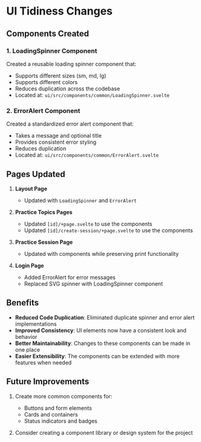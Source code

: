 # UI Tidiness Changes

## Components Created

### 1. LoadingSpinner Component
Created a reusable loading spinner component that:
- Supports different sizes (sm, md, lg)
- Supports different colors
- Reduces duplication across the codebase
- Located at: `ui/src/components/common/LoadingSpinner.svelte`

### 2. ErrorAlert Component
Created a standardized error alert component that:
- Takes a message and optional title
- Provides consistent error styling
- Reduces duplication
- Located at: `ui/src/components/common/ErrorAlert.svelte`

## Pages Updated

1. **Layout Page**
   - Updated with `LoadingSpinner` and `ErrorAlert`

2. **Practice Topics Pages**
   - Updated `[id]/+page.svelte` to use the components
   - Updated `[id]/create-session/+page.svelte` to use the components

3. **Practice Session Page**
   - Updated with components while preserving print functionality

4. **Login Page**
   - Added ErrorAlert for error messages
   - Replaced SVG spinner with LoadingSpinner component

## Benefits

- **Reduced Code Duplication**: Eliminated duplicate spinner and error alert implementations
- **Improved Consistency**: UI elements now have a consistent look and behavior
- **Better Maintainability**: Changes to these components can be made in one place
- **Easier Extensibility**: The components can be extended with more features when needed

## Future Improvements

1. Create more common components for:
   - Buttons and form elements
   - Cards and containers
   - Status indicators and badges

2. Consider creating a component library or design system for the project 